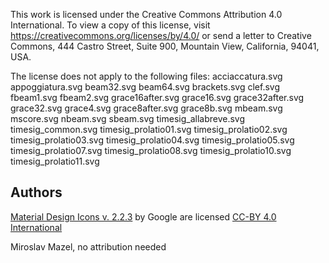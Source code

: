 This work is licensed under the Creative Commons Attribution 4.0 International. To view a copy of this license, visit https://creativecommons.org/licenses/by/4.0/ or send a letter to Creative Commons, 444 Castro Street, Suite 900, Mountain View, California, 94041, USA.

The license does not apply to the following files:
acciaccatura.svg
appoggiatura.svg
beam32.svg
beam64.svg
brackets.svg
clef.svg
fbeam1.svg
fbeam2.svg
grace16after.svg
grace16.svg
grace32after.svg
grace32.svg
grace4.svg
grace8after.svg
grace8b.svg
mbeam.svg
mscore.svg
nbeam.svg
sbeam.svg
timesig_allabreve.svg
timesig_common.svg
timesig_prolatio01.svg
timesig_prolatio02.svg
timesig_prolatio03.svg
timesig_prolatio04.svg
timesig_prolatio05.svg
timesig_prolatio07.svg
timesig_prolatio08.svg
timesig_prolatio10.svg
timesig_prolatio11.svg

Authors
-------
[Material Design Icons v. 2.2.3]((https://github.com/google/material-design-icons/archive/2.2.3.zip)) by Google are licensed [CC-BY 4.0 International](https://creativecommons.org/licenses/by/4.0/)

Miroslav Mazel, no attribution needed